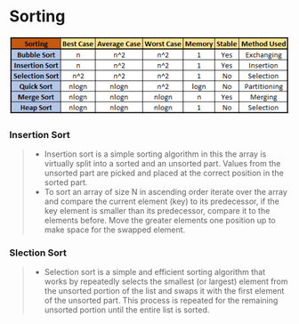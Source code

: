 # Sorting

<img alt="GIF" src="https://github.com/shivam01july/Data-Store/blob/main/Sorting%20Table.PNG"/>


### Insertion Sort 
> - Insertion sort is a simple sorting algorithm in this the array is virtually split into a sorted and an unsorted part. Values from the unsorted part are picked and placed at the correct position in the sorted part.   
> - To sort an array of size N in ascending order iterate over the array and compare the current element (key) to its predecessor, if the key element is smaller than its predecessor, compare it to the elements before. Move the greater elements one position up to make space for the swapped element.


### Slection Sort
> - Selection sort is a simple and efficient sorting algorithm that works by repeatedly selects the smallest (or largest) element from the unsorted portion of the list and swaps it with the first element of the unsorted part. This process is repeated for the remaining unsorted portion until the entire list is sorted.
